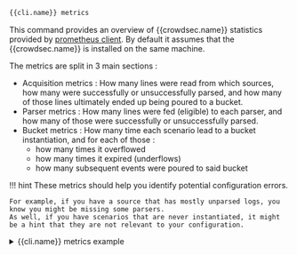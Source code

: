 ```bash
{{cli.name}} metrics
```

This command provides an overview of {{crowdsec.name}} statistics provided by [prometheus client](/observability/prometheus/). By default it assumes that the {{crowdsec.name}} is installed on the same machine.

The metrics are split in 3 main sections :

 - Acquisition metrics : How many lines were read from which sources, how many were successfully or unsuccessfully parsed, and how many of those lines ultimately ended up being poured to a bucket.
 - Parser metrics : How many lines were fed (eligible) to each parser, and how many of those were successfully or unsuccessfully parsed.
 - Bucket metrics : How many time each scenario lead to a bucket instantiation, and for each of those :
    - how many times it overflowed
    - how many times it expired (underflows)
    - how many subsequent events were poured to said bucket

!!! hint
    These metrics should help you identify potential configuration errors.

    For example, if you have a source that has mostly unparsed logs, you know you might be missing some parsers.
    As well, if you have scenarios that are never instantiated, it might be a hint that they are not relevant to your configuration.

<details>
  <summary>{{cli.name}} metrics example</summary>
```bash
INFO[0000] Buckets Metrics:                             
+-----------------------------------------+-----------+--------------+--------+---------+
|                 BUCKET                  | OVERFLOWS | INSTANTIATED | POURED | EXPIRED |
+-----------------------------------------+-----------+--------------+--------+---------+
| crowdsecurity/http-scan-uniques_404     | -         |            8 |      9 |       8 |
| crowdsecurity/iptables-scan-multi_ports |         1 |         8306 |   9097 |    8288 |
| crowdsecurity/ssh-bf                    |        42 |          281 |   1434 |     238 |
| crowdsecurity/ssh-bf_user-enum          |        13 |          659 |    777 |     646 |
| crowdsecurity/http-crawl-non_statics    | -         |           10 |     12 |      10 |
+-----------------------------------------+-----------+--------------+--------+---------+
INFO[0000] Acquisition Metrics:                         
+------------------------------------------+------------+--------------+----------------+------------------------+
|                  SOURCE                  | LINES READ | LINES PARSED | LINES UNPARSED | LINES POURED TO BUCKET |
+------------------------------------------+------------+--------------+----------------+------------------------+
| /var/log/nginx/https.access.log |         25 |           25 | -              |                      7 |
| /var/log/kern.log                        |      18078 |        18078 | -              |                   4066 |
| /var/log/syslog                          |      18499 |        18078 |            421 |                   5031 |
| /var/log/auth.log                        |       6086 |         1434 |           4652 |                   2211 |
| /var/log/nginx/error.log                 |     170243 |       169632 |            611 | -                      |
| /var/log/nginx/http.access.log  |         44 |           44 | -              |                     14 |
+------------------------------------------+------------+--------------+----------------+------------------------+
INFO[0000] Parser Metrics:                              
+--------------------------------+--------+--------+----------+
|            PARSERS             |  HITS  | PARSED | UNPARSED |
+--------------------------------+--------+--------+----------+
| crowdsecurity/geoip-enrich     |  37659 |  37659 |        0 |
| crowdsecurity/http-logs        | 169701 |     27 |   169674 |
| crowdsecurity/iptables-logs    |  36156 |  36156 |        0 |
| crowdsecurity/nginx-logs       | 170316 | 169701 |      615 |
| crowdsecurity/non-syslog       | 170312 | 170312 |        0 |
| crowdsecurity/sshd-logs        |   6053 |   1434 |     4619 |
| crowdsecurity/syslog-logs      |  42663 |  42663 |        0 |
| crowdsecurity/dateparse-enrich | 207291 | 207291 |        0 |
+--------------------------------+--------+--------+----------+

```
</details>